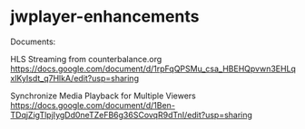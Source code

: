 # jwplayer-enhancements

Documents:

HLS Streaming from counterbalance.org
https://docs.google.com/document/d/1rpFqQPSMu_csa_HBEHQpvwn3EHLqxlKyIsdt_q7HlkA/edit?usp=sharing

Synchronize Media Playback for Multiple Viewers
https://docs.google.com/document/d/1Ben-TDqjZigTlpjIygDd0neTZeFB6g36SCovqR9dTnI/edit?usp=sharing
